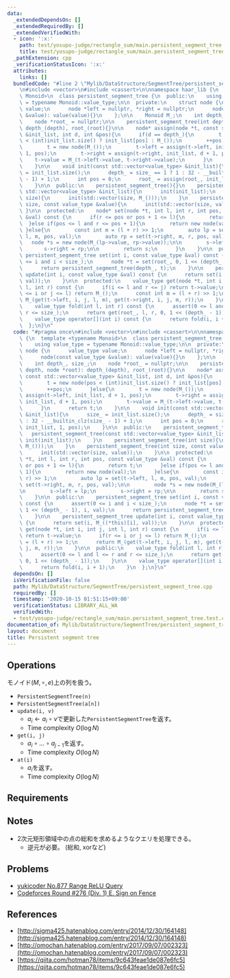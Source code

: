```yaml
---
data:
  _extendedDependsOn: []
  _extendedRequiredBy: []
  _extendedVerifiedWith:
  - icon: ':x:'
    path: test/yosupo-judge/rectangle_sum/main.persistent_segment_tree.test.cpp
    title: test/yosupo-judge/rectangle_sum/main.persistent_segment_tree.test.cpp
  _pathExtension: cpp
  _verificationStatusIcon: ':x:'
  attributes:
    links: []
  bundledCode: "#line 2 \"Mylib/DataStructure/SegmentTree/persistent_segment_tree.cpp\"\
    \n#include <vector>\n#include <cassert>\n\nnamespace haar_lib {\n  template <typename\
    \ Monoid>\n  class persistent_segment_tree {\n  public:\n    using value_type\
    \ = typename Monoid::value_type;\n\n  private:\n    struct node {\n      value_type\
    \ value;\n      node *left = nullptr, *right = nullptr;\n      node(const value_type\
    \ &value): value(value){}\n    };\n\n    Monoid M_;\n    int depth_, size_;\n\
    \    node *root_ = nullptr;\n\n    persistent_segment_tree(int depth, node *root):\
    \ depth_(depth), root_(root){}\n\n    node* assign(node *t, const std::vector<value_type>\
    \ &init_list, int d, int &pos){\n      if(d == depth_){\n        t = new node(pos\
    \ < (int)init_list.size() ? init_list[pos] : M_());\n        ++pos;\n      }else{\n\
    \        t = new node(M_());\n        t->left = assign(t->left, init_list, d +\
    \ 1, pos);\n        t->right = assign(t->right, init_list, d + 1, pos);\n    \
    \    t->value = M_(t->left->value, t->right->value);\n      }\n      return t;\n\
    \    }\n\n    void init(const std::vector<value_type> &init_list){\n      size_\
    \ = init_list.size();\n      depth_ = size_ == 1 ? 1 : 32 - __builtin_clz(size_\
    \ - 1) + 1;\n      int pos = 0;\n      root_ = assign(root_, init_list, 1, pos);\n\
    \    }\n\n  public:\n    persistent_segment_tree(){}\n    persistent_segment_tree(const\
    \ std::vector<value_type> &init_list){\n      init(init_list);\n    }\n    persistent_segment_tree(int\
    \ size){\n      init(std::vector(size, M_()));\n    }\n    persistent_segment_tree(int\
    \ size, const value_type &value){\n      init(std::vector(size, value));\n   \
    \ }\n\n  protected:\n    node* set(node *t, int l, int r, int pos, const value_type\
    \ &val) const {\n      if(r <= pos or pos + 1 <= l){\n        return t;\n    \
    \  }else if(pos <= l and r <= pos + 1){\n        return new node(val);\n     \
    \ }else{\n        const int m = (l + r) >> 1;\n        auto lp = set(t->left,\
    \ l, m, pos, val);\n        auto rp = set(t->right, m, r, pos, val);\n\n     \
    \   node *s = new node(M_(lp->value, rp->value));\n\n        s->left = lp;\n \
    \       s->right = rp;\n\n        return s;\n      }\n    }\n\n  public:\n   \
    \ persistent_segment_tree set(int i, const value_type &val) const {\n      assert(0\
    \ <= i and i < size_);\n      node *t = set(root_, 0, 1 << (depth_ - 1), i, val);\n\
    \      return persistent_segment_tree(depth_, t);\n    }\n\n    persistent_segment_tree\
    \ update(int i, const value_type &val) const {\n      return set(i, M_((*this)[i],\
    \ val));\n    }\n\n  protected:\n    value_type get(node *t, int i, int j, int\
    \ l, int r) const {\n      if(i <= l and r <= j) return t->value;\n      if(r\
    \ <= i or j <= l) return M_();\n      const int m = (l + r) >> 1;\n      return\
    \ M_(get(t->left, i, j, l, m), get(t->right, i, j, m, r));\n    }\n\n  public:\n\
    \    value_type fold(int l, int r) const {\n      assert(0 <= l and l <= r and\
    \ r <= size_);\n      return get(root_, l, r, 0, 1 << (depth_ - 1));\n    }\n\n\
    \    value_type operator[](int i) const {\n      return fold(i, i + 1);\n    }\n\
    \  };\n}\n"
  code: "#pragma once\n#include <vector>\n#include <cassert>\n\nnamespace haar_lib\
    \ {\n  template <typename Monoid>\n  class persistent_segment_tree {\n  public:\n\
    \    using value_type = typename Monoid::value_type;\n\n  private:\n    struct\
    \ node {\n      value_type value;\n      node *left = nullptr, *right = nullptr;\n\
    \      node(const value_type &value): value(value){}\n    };\n\n    Monoid M_;\n\
    \    int depth_, size_;\n    node *root_ = nullptr;\n\n    persistent_segment_tree(int\
    \ depth, node *root): depth_(depth), root_(root){}\n\n    node* assign(node *t,\
    \ const std::vector<value_type> &init_list, int d, int &pos){\n      if(d == depth_){\n\
    \        t = new node(pos < (int)init_list.size() ? init_list[pos] : M_());\n\
    \        ++pos;\n      }else{\n        t = new node(M_());\n        t->left =\
    \ assign(t->left, init_list, d + 1, pos);\n        t->right = assign(t->right,\
    \ init_list, d + 1, pos);\n        t->value = M_(t->left->value, t->right->value);\n\
    \      }\n      return t;\n    }\n\n    void init(const std::vector<value_type>\
    \ &init_list){\n      size_ = init_list.size();\n      depth_ = size_ == 1 ? 1\
    \ : 32 - __builtin_clz(size_ - 1) + 1;\n      int pos = 0;\n      root_ = assign(root_,\
    \ init_list, 1, pos);\n    }\n\n  public:\n    persistent_segment_tree(){}\n \
    \   persistent_segment_tree(const std::vector<value_type> &init_list){\n     \
    \ init(init_list);\n    }\n    persistent_segment_tree(int size){\n      init(std::vector(size,\
    \ M_()));\n    }\n    persistent_segment_tree(int size, const value_type &value){\n\
    \      init(std::vector(size, value));\n    }\n\n  protected:\n    node* set(node\
    \ *t, int l, int r, int pos, const value_type &val) const {\n      if(r <= pos\
    \ or pos + 1 <= l){\n        return t;\n      }else if(pos <= l and r <= pos +\
    \ 1){\n        return new node(val);\n      }else{\n        const int m = (l +\
    \ r) >> 1;\n        auto lp = set(t->left, l, m, pos, val);\n        auto rp =\
    \ set(t->right, m, r, pos, val);\n\n        node *s = new node(M_(lp->value, rp->value));\n\
    \n        s->left = lp;\n        s->right = rp;\n\n        return s;\n      }\n\
    \    }\n\n  public:\n    persistent_segment_tree set(int i, const value_type &val)\
    \ const {\n      assert(0 <= i and i < size_);\n      node *t = set(root_, 0,\
    \ 1 << (depth_ - 1), i, val);\n      return persistent_segment_tree(depth_, t);\n\
    \    }\n\n    persistent_segment_tree update(int i, const value_type &val) const\
    \ {\n      return set(i, M_((*this)[i], val));\n    }\n\n  protected:\n    value_type\
    \ get(node *t, int i, int j, int l, int r) const {\n      if(i <= l and r <= j)\
    \ return t->value;\n      if(r <= i or j <= l) return M_();\n      const int m\
    \ = (l + r) >> 1;\n      return M_(get(t->left, i, j, l, m), get(t->right, i,\
    \ j, m, r));\n    }\n\n  public:\n    value_type fold(int l, int r) const {\n\
    \      assert(0 <= l and l <= r and r <= size_);\n      return get(root_, l, r,\
    \ 0, 1 << (depth_ - 1));\n    }\n\n    value_type operator[](int i) const {\n\
    \      return fold(i, i + 1);\n    }\n  };\n}\n"
  dependsOn: []
  isVerificationFile: false
  path: Mylib/DataStructure/SegmentTree/persistent_segment_tree.cpp
  requiredBy: []
  timestamp: '2020-10-15 01:51:15+09:00'
  verificationStatus: LIBRARY_ALL_WA
  verifiedWith:
  - test/yosupo-judge/rectangle_sum/main.persistent_segment_tree.test.cpp
documentation_of: Mylib/DataStructure/SegmentTree/persistent_segment_tree.cpp
layout: document
title: Persistent segment tree
---
```


## Operations
モノイド$(M, \circ, e)$上の列を扱う。
- `PersistentSegmentTree(n)`
- `PersistentSegmentTree(a[n])`
- `update(i, v)`
	- $a_i \leftarrow a_i \circ v$で更新した`PersistentSegmentTree`を返す。
	- Time complexity $O(\log N$)
- `get(i, j)`
	- $a_i \circ \ldots \circ a_{j-1}$を返す。
	- Time complexity $O(\log N$)
- `at(i)`
	- $a_i$を返す。
	- Time complexity $O(\log N$)

## Requirements

## Notes

- 2次元矩形領域中の点の総和を求めるようなクエリを処理できる。
	- 逆元が必要。 (総和, xorなど)

## Problems

- [yukicoder No.877 Range ReLU Query](https://yukicoder.me/problems/no/877)
- [Codeforces Round #276 (Div. 1) E. Sign on Fence](https://codeforces.com/contest/484/problem/E)

## References

- [http://sigma425.hatenablog.com/entry/2014/12/30/164148](http://sigma425.hatenablog.com/entry/2014/12/30/164148)
- [http://omochan.hatenablog.com/entry/2017/09/07/002323](http://omochan.hatenablog.com/entry/2017/09/07/002323)
- [https://qiita.com/hotman78/items/9c643feae1de087e6fc5](https://qiita.com/hotman78/items/9c643feae1de087e6fc5)
